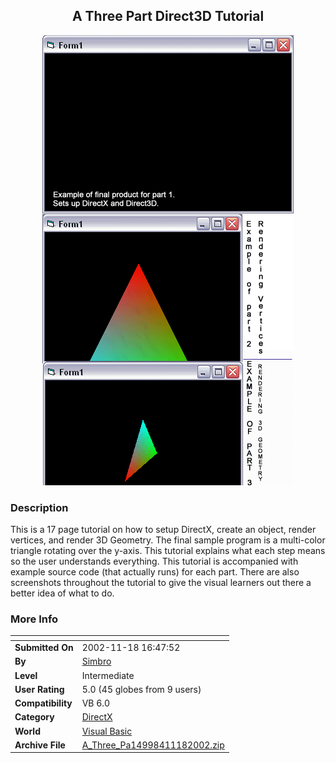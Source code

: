 ﻿<div align="center">

## A Three Part Direct3D Tutorial

<img src="PIC200211181812418943.gif">
</div>

### Description

This is a 17 page tutorial on how to setup DirectX, create an object, render vertices, and render 3D Geometry. The final sample program is a multi-color triangle rotating over the y-axis. This tutorial explains what each step means so the user understands everything. This tutorial is accompanied with example source code (that actually runs) for each part. There are also screenshots throughout the tutorial to give the visual learners out there a better idea of what to do.
 
### More Info
 


<span>             |<span>
---                |---
**Submitted On**   |2002-11-18 16:47:52
**By**             |[Simbro](https://github.com/Planet-Source-Code/PSCIndex/blob/master/ByAuthor/simbro.md)
**Level**          |Intermediate
**User Rating**    |5.0 (45 globes from 9 users)
**Compatibility**  |VB 6\.0
**Category**       |[DirectX](https://github.com/Planet-Source-Code/PSCIndex/blob/master/ByCategory/directx__1-44.md)
**World**          |[Visual Basic](https://github.com/Planet-Source-Code/PSCIndex/blob/master/ByWorld/visual-basic.md)
**Archive File**   |[A\_Three\_Pa14998411182002\.zip](https://github.com/Planet-Source-Code/simbro-a-three-part-direct3d-tutorial__1-40856/archive/master.zip)








